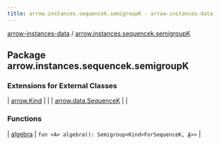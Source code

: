```yaml
---
title: arrow.instances.sequencek.semigroupK - arrow-instances-data
---
```


[arrow-instances-data](../index.html) / [arrow.instances.sequencek.semigroupK](./index.html)

## Package arrow.instances.sequencek.semigroupK

### Extensions for External Classes

| [arrow.Kind](arrow.-kind/index.html) |  |
| [arrow.data.SequenceK](arrow.data.-sequence-k/index.html) |  |

### Functions

| [algebra](algebra.html) | `fun <A> algebra(): Semigroup<Kind<ForSequenceK, `[`A`](algebra.html#A)`>>` |

